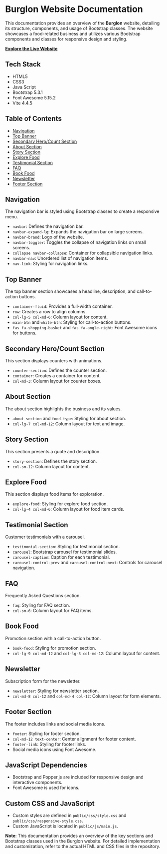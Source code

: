 # Burglon Website Documentation

This documentation provides an overview of the **Burglon** website, detailing its structure, components, and usage of Bootstrap classes. The website showcases a food-related business and utilizes various Bootstrap components and classes for responsive design and styling.

**[Explore the Live Website](https://firebird1998.github.io/Resturant_Bootstrap/)**

## Tech Stack

- HTML5
- CSS3
- Java Script
- Bootstrap 5.3.1
- Font Awesome 5.15.2
- Vite 4.4.5

## Table of Contents

- [Navigation](#navigation)
- [Top Banner](#top-banner)
- [Secondary Hero/Count Section](#secondary-hero/count-section)
- [About Section](#about-section)
- [Story Section](#story-section)
- [Explore Food](#explore-food)
- [Testimonial Section](#testimonial-section)
- [FAQ](#faq)
- [Book Food](#book-food)
- [Newsletter](#newsletter)
- [Footer Section](#footer-section)

## Navigation

The navigation bar is styled using Bootstrap classes to create a responsive menu.

- `navbar`: Defines the navigation bar.
- `navbar-expand-lg`: Expands the navigation bar on large screens.
- `navbar-brand`: Logo of the website.
- `navbar-toggler`: Toggles the collapse of navigation links on small screens.
- `collapse navbar-collapse`: Container for collapsible navigation links.
- `navbar-nav`: Unordered list of navigation items.
- `nav-link`: Styling for navigation links.

## Top Banner

The top banner section showcases a headline, description, and call-to-action buttons.

- `container-fluid`: Provides a full-width container.
- `row`: Creates a row to align columns.
- `col-lg-5 col-md-6`: Column layout for content.
- `main-btn` and `white-btn`: Styling for call-to-action buttons.
- `fas fa-shopping-basket` and `fas fa-angle-right`: Font Awesome icons for buttons.

## Secondary Hero/Count Section

This section displays counters with animations.

- `counter-section`: Defines the counter section.
- `container`: Creates a container for content.
- `col-md-3`: Column layout for counter boxes.

## About Section

The about section highlights the business and its values.

- `about-section` and `food-type`: Styling for about section.
- `col-lg-7 col-md-12`: Column layout for text and image.

## Story Section

This section presents a quote and description.

- `story-section`: Defines the story section.
- `col-sm-12`: Column layout for content.

## Explore Food

This section displays food items for exploration.

- `explore-food`: Styling for explore food section.
- `col-lg-4 col-md-6`: Column layout for food item cards.

## Testimonial Section

Customer testimonials with a carousel.

- `testimonial-section`: Styling for testimonial section.
- `carousel`: Bootstrap carousel for testimonial slides.
- `carousel-caption`: Caption for each testimonial.
- `carousel-control-prev` and `carousel-control-next`: Controls for carousel navigation.

## FAQ

Frequently Asked Questions section.

- `faq`: Styling for FAQ section.
- `col-sm-6`: Column layout for FAQ items.

## Book Food

Promotion section with a call-to-action button.

- `book-food`: Styling for promotion section.
- `col-lg-9 col-md-12` and `col-lg-3 col-md-12`: Column layout for content.

## Newsletter

Subscription form for the newsletter.

- `newsletter`: Styling for newsletter section.
- `col-md-8 col-12` and `col-md-4 col-12`: Column layout for form elements.

## Footer Section

The footer includes links and social media icons.

- `footer`: Styling for footer section.
- `col-md-12 text-center`: Center alignment for footer content.
- `footer-link`: Styling for footer links.
- Social media icons using Font Awesome.

## JavaScript Dependencies

- Bootstrap and Popper.js are included for responsive design and interactive components.
- Font Awesome is used for icons.

## Custom CSS and JavaScript

- Custom styles are defined in `public/css/style.css` and `public/css/responsive-style.css`.
- Custom JavaScript is located in `public/js/main.js`.

**Note**: This documentation provides an overview of the key sections and Bootstrap classes used in the Burglon website. For detailed implementation and customization, refer to the actual HTML and CSS files in the repository.
 
